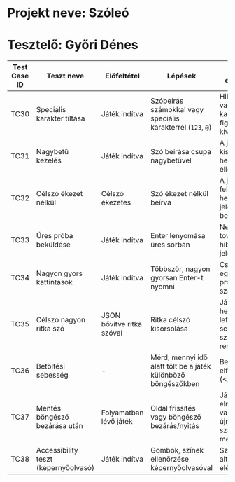 # Projekt neve: Szóleó
# Tesztelő: Győri Dénes

| Test Case ID | Teszt neve | Előfeltétel | Lépések | Elvárt eredmény | Státusz |
|--------------|------------|-------------|---------|----------------|---------|
| TC30 | Speciális karakter tiltása | Játék indítva | Szóbeírás számokkal vagy speciális karakterrel (`123`, `@`) | Hibaüzenet vagy karakterek figyelmen kívül hagyása | N/A |
| TC31 | Nagybetű kezelés | Játék indítva | Szó beírása csupa nagybetűvel | A játék kisbetűsít, és helyesen ellenőrzi | N/A |
| TC32 | Célszó ékezet nélkül | Célszó ékezetes | Szó ékezet nélkül beírva | A játék felismeri és helyesen jelöli a betűket | N/A |
| TC33 | Üres próba beküldése | Játék indítva | Enter lenyomása üres sorban | Nem engedi tovább, hibaüzenet jelenik meg | N/A |
| TC34 | Nagyon gyors kattintások | Játék indítva | Többször, nagyon gyorsan Enter-t nyomni | Csak egyetlen próbálkozás számítson | N/A |
| TC35 | Célszó nagyon ritka szó | JSON bővítve ritka szóval | Ritka célszó kisorsolása | Játék helyesen lefut, scoreboard, színezés rendben | N/A |
| TC36 | Betöltési sebesség | - | Mérd, mennyi idő alatt tölt be a játék különböző böngészőkben | Betöltési idő elfogadható (<2s) | N/A |
| TC37 | Mentés böngésző bezárása után | Folyamatban lévő játék | Oldal frissítés vagy böngésző bezárás/nyitás | Játékállapot elmentve vagy újrakezdve, szabályoknak megfelelően | N/A |
| TC38 | Accessibility teszt (képernyőolvasó) | Játék indítva | Gombok, színek ellenőrzése képernyőolvasóval | Szöveges alternatívák elérhetők | N/A |
